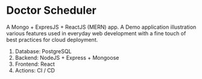 # Doctor Scheduler

A Mongo + ExpresJS + ReactJS (MERN) app. A Demo application illustration various features used in everyday web development with a fine touch of best practices for cloud deployment.

1. Database: PostgreSQL
2. Backend: NodeJS + Express + Mongoose
3. Frontend: React
4. Actions: CI / CD